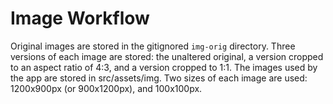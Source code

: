 # Image Workflow
Original images are stored in the gitignored `img-orig` directory. Three versions of each image are stored: the unaltered original, a version cropped to an aspect ratio of 4:3, and a version cropped to 1:1.
The images used by the app are stored in src/assets/img. Two sizes of each image are used: 1200x900px (or 900x1200px), and 100x100px.

